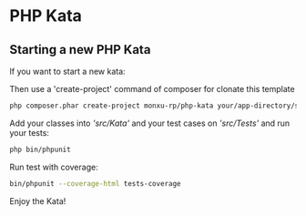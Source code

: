 # PHP Kata

## Starting a new PHP Kata

If you want to start a new kata:

Then use a 'create-project' command of composer for clonate this template

```sh
php composer.phar create-project monxu-rp/php-kata your/app-directory/say-hello-kata dev-master
```

Add your classes into *'src/Kata'* and your test cases on *'src/Tests'* and run your tests:

```sh
php bin/phpunit
```

Run test with coverage:

```sh
bin/phpunit --coverage-html tests-coverage
```

Enjoy the Kata!